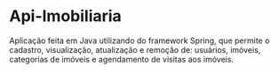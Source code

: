 # Api-Imobiliaria
Aplicação feita em Java utilizando do framework Spring, que permite o  cadastro, visualização, atualização e remoção de: usuários, imóveis, categorias de imóveis e agendamento de visitas aos imóveis.
